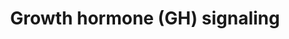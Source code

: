 ---
annotations:
- id: PW:0000168
  parent: signaling pathway
  type: Pathway Ontology
  value: growth factor signaling pathway
authors:
- Zari
- Mkutmon
- Eweitz
description: The growth Hormone/Insulin-Like Growth Factor axis is a complex system
  of ligands, binding protein and receptors which the cells use for communication
  of growth simulating signal. GH is released from the pituitary and by binding to
  the GH receptor it stimulates longitudinal growth and has anabolic effects on metabolism.
  Most of the growth-promoting effects of GH are mediated by IGF-1 which is produced
  mainly in the liver after GH stimulation. IGF-1 has crucial functions especially
  for embryonic growth and development. This pathway is primarily studied to understand
  factors that contribute to growth in bos taurus(Jiang et al.)
last-edited: 2021-05-21
organisms:
- Bos taurus
redirect_from:
- /index.php/Pathway:WP2890
- /instance/WP2890
- /instance/WP2890_rr117529
revision: r117529
schema-jsonld:
- '@context': https://schema.org/
  '@id': https://wikipathways.github.io/pathways/WP2890.html
  '@type': Dataset
  creator:
    '@type': Organization
    name: WikiPathways
  description: The growth Hormone/Insulin-Like Growth Factor axis is a complex system
    of ligands, binding protein and receptors which the cells use for communication
    of growth simulating signal. GH is released from the pituitary and by binding
    to the GH receptor it stimulates longitudinal growth and has anabolic effects
    on metabolism. Most of the growth-promoting effects of GH are mediated by IGF-1
    which is produced mainly in the liver after GH stimulation. IGF-1 has crucial
    functions especially for embryonic growth and development. This pathway is primarily
    studied to understand factors that contribute to growth in bos taurus(Jiang et
    al.)
  keywords:
  - GH1
  - GHR
  - IGF-1
  - IGFBP-3
  - JAK2
  - STAT5b
  license: CC0
  name: Growth hormone (GH) signaling
seo: CreativeWork
title: Growth hormone (GH) signaling
wpid: WP2890
---